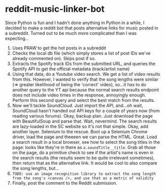 # reddit-music-linker-bot

Since Python is fun and I hadn't done anything in Python in a while, I decided to make a reddit bot that posts alternative links for music posted in a subreddit. Turned out to be much more complicated than I was expecting... 

1. Uses PRAW to get the hot posts in a subreddit
2. Checks the local db file (which simply stores a list of post IDs we've already commented on). Skips post if so.
3. Extracts the Spotify track IDs from the submitted URL, and queries the Spotify API to get the official metadata (track/artist name)
4. Using that data, do a Youtube video search. We get a list of video results from this. However, I wanted to verify that the song lengths were similar (=> greater likelihood of being the 'correct' video), so...it has to do another query to the YT api because the normal search results endpoint does not include video times in the response, annoyingly enough. Perform this second query and select the best match from the results.
5. Now we'll tackle SoundCloud. Just import the API, and...oh wait, SoundCloud hasn't handed out API keys for a couple of years now (from reading various forums). Okay, backup plan. Just download the page with BeautifulSoup and parse that. Wait, nevermind. The search results are lazy-loaded in the SC website so it's not that simple. Okay, add another layer. Selenium to the rescue. Boot up a Selenium Chrome driver, load the page and theeeen we can parse the HTML. Great. Load a search result in a local browser, see how to select the song titles in the page: looks like they're in there as `a.soundTitle__title`. Grab all those on the page, do a primitive check to see if the artist's name is even in the search results (the results seem to be quite irrelevant sometimes), then return that as the alternative link. It would be cool to also compare the song lengths, but...
6. `TODO: use an image recognition library to extract the song length from the song's <canvas />, and use that as a metric of validity`
7. Finally, post the comment to the Reddit submission.

